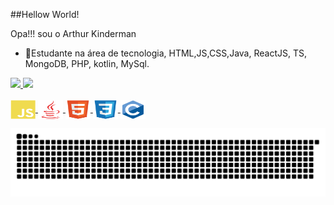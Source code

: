 ##Hellow World!
  
  Opa!!! sou o Arthur Kinderman

- 🌱Estudante na área de tecnologia, HTML,JS,CSS,Java, ReactJS, TS, MongoDB, PHP, kotlin, MySql.

<div>
  <a href="https://github.com/arthurkinderman">
  <img height="180em" src="https://github-readme-stats.vercel.app/api?username=arthurkinderman&show_icons=true&theme=dark&include_all_commits=true&count_private=true"/>
  <img height="180em" src="https://github-readme-stats.vercel.app/api/top-langs/?username=arthurkinderman&layout=compact&langs_count=7&theme=dark"/>
</div>
  
  <div style="display: inline_block"><br>
  <img align="center" alt="arthur-Js" height="30" width="40" src="https://raw.githubusercontent.com/devicons/devicon/master/icons/javascript/javascript-plain.svg">
  <img align="center" alt="arthur-Java" height="30" width="40" src="https://raw.githubusercontent.com/devicons/devicon/master/icons/java/java-plain.svg">
  <img align="center" alt="arthur-HTML" height="30" width="40" src="https://raw.githubusercontent.com/devicons/devicon/master/icons/html5/html5-original.svg">
  <img align="center" alt="arthur-CSS" height="30" width="40" src="https://raw.githubusercontent.com/devicons/devicon/master/icons/css3/css3-original.svg">
  <img align="center" alt="Rafa-Csharp" height="30" width="40" src="https://raw.githubusercontent.com/devicons/devicon/master/icons/c/c-original.svg">
</div>
  
  ![Snake animation](https://github.com/arthurkinderman/arthurkinderman/blob/output/github-contribution-grid-snake.svg)
 
